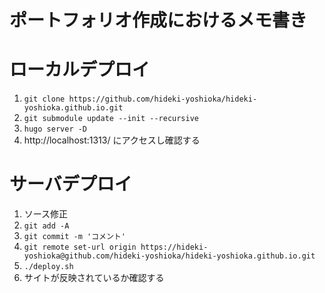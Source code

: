 ポートフォリオ作成におけるメモ書き
====
# ローカルデプロイ
1. `git clone https://github.com/hideki-yoshioka/hideki-yoshioka.github.io.git`
1. `git submodule update --init --recursive`
1. `hugo server -D`  
1. http://localhost:1313/ にアクセスし確認する

# サーバデプロイ
1. ソース修正
1. `git add -A`
1. `git commit -m 'コメント'`
1. `git remote set-url origin https://hideki-yoshioka@github.com/hideki-yoshioka/hideki-yoshioka.github.io.git`
1. `./deploy.sh`
1. サイトが反映されているか確認する
